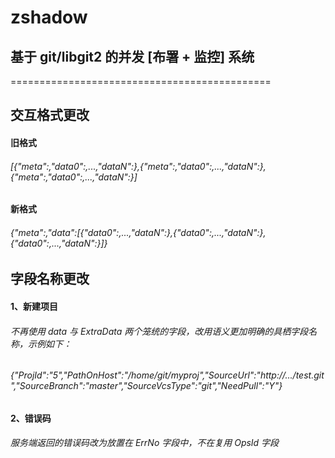 # zshadow    
## 基于 git/libgit2 的并发 [布署 + 监控] 系统    
=============================================    
    
    
## 交互格式更改    
#### 旧格式    
###### [{"meta":,"data0":,...,"dataN":},{"meta":,"data0":,...,"dataN":},{"meta":,"data0":,...,"dataN":}]    
#### 新格式    
###### {"meta":,"data":[{"data0":,...,"dataN":},{"data0":,...,"dataN":},{"data0":,...,"dataN":}]}    
     
    
## 字段名称更改    
#### 1、新建项目    
###### 不再使用 data 与 ExtraData 两个笼统的字段，改用语义更加明确的具栖字段名称，示例如下：    
###### {"ProjId":"5","PathOnHost":"/home/git/myproj","SourceUrl":"http://.../test.git","SourceBranch":"master","SourceVcsType":"git","NeedPull":"Y"}    
    
    
#### 2、错误码    
###### 服务端返回的错误码改为放置在 ErrNo 字段中，不在复用 OpsId 字段    
